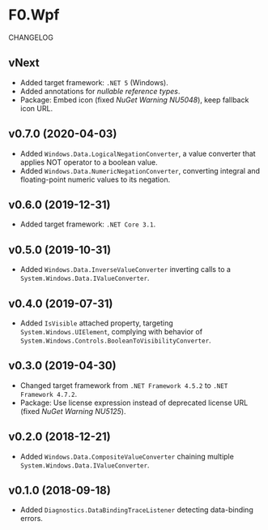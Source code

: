 # F0.Wpf
CHANGELOG

## vNext
- Added target framework: `.NET 5` (Windows).
- Added annotations for _nullable reference types_.
- Package: Embed icon (fixed _NuGet Warning NU5048_), keep fallback icon URL.

## v0.7.0 (2020-04-03)
- Added `Windows.Data.LogicalNegationConverter`, a value converter that applies NOT operator to a boolean value.
- Added `Windows.Data.NumericNegationConverter`, converting integral and floating-point numeric values to its negation.

## v0.6.0 (2019-12-31)
- Added target framework: `.NET Core 3.1`.

## v0.5.0 (2019-10-31)
- Added `Windows.Data.InverseValueConverter` inverting calls to a `System.Windows.Data.IValueConverter`.

## v0.4.0 (2019-07-31)
- Added `IsVisible` attached property, targeting `System.Windows.UIElement`, complying with behavior of `System.Windows.Controls.BooleanToVisibilityConverter`.

## v0.3.0 (2019-04-30)
- Changed target framework from `.NET Framework 4.5.2` to `.NET Framework 4.7.2`.
- Package: Use license expression instead of deprecated license URL (fixed _NuGet Warning NU5125_).

## v0.2.0 (2018-12-21)
- Added `Windows.Data.CompositeValueConverter` chaining multiple `System.Windows.Data.IValueConverter`.

## v0.1.0 (2018-09-18)
- Added `Diagnostics.DataBindingTraceListener` detecting data-binding errors.
